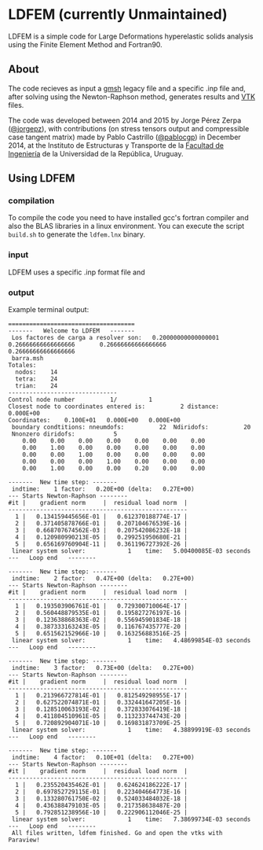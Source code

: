 # LDFEM (currently Unmaintained)

LDFEM is a simple code for Large Deformations hyperelastic solids analysis using the Finite Element Method and Fortran90.

## About

The code recieves as input a [gmsh](https://gmsh.info/#Download) legacy file and a specific .inp file and, after solving using the Newton-Raphson method, generates results and [VTK](https://vtk.org/) files.

The code was developed between 2014 and 2015 by Jorge Pérez Zerpa ([@jorgepz](https://github.com/jorgepz)), with contributions (on stress tensors output and compressible case tangent matrix) made by Pablo Castrillo ([@pablocgp](https://github.com/pablocgp)) in December 2014, at the Instituto de Estructuras y Transporte de la [Facultad de Ingeniería](https://www.fing.edu.uy/) de la Universidad de la República, Uruguay.

## Using LDFEM

### compilation

To compile the code you need to have installed gcc's fortran compiler and also the BLAS libraries in a linux environment. You can execute the script `build.sh` to generate the `ldfem.lnx` binary.

### input
LDFEM uses a specific .inp format file and

### output

Example terminal output:

```
====================================
-------   Welcome to LDFEM   -------
 Los factores de carga a resolver son:   0.20000000000000001       0.26666666666666666       0.26666666666666666       0.26666666666666666     
 barra.msh           
Totales:
  nodos:    14
  tetra:    24
  trian:    24
-------------------------------
Control node number          1/         1
Closest node to coordinates entered is:          2 distance:    0.000E+00
Coordinates:    0.100E+01   0.000E+00   0.000E+00
 boundary condtitions: nneumdofs:          22  Ndiridofs:          20
 Nnonzero diridofs:           5
    0.00    0.00    0.00    0.00    0.00    0.00    0.00
    0.00    1.00    0.00    0.00    0.00    0.00    0.00
    0.00    0.00    1.00    0.00    0.00    0.00    0.00
    0.00    0.00    0.00    1.00    0.00    0.00    0.00
    0.00    1.00    0.00    0.00    0.20    0.00    0.00

-------  New time step: -------
 indtime:    1 factor:   0.20E+00 (delta:   0.27E+00)
--- Starts Newton-Raphson -------- 
#it |    gradient norm     |  residual load norm  |
---------------------------------------------------
  1 |   0.134159445656E-01 |   0.612370188774E-17 | 
  2 |   0.371405878766E-01 |   0.207104676539E-16 | 
  3 |   0.668707674562E-03 |   0.207542086232E-18 | 
  4 |   0.120980990213E-05 |   0.299251950680E-21 | 
  5 |   0.656169760904E-11 |   0.361196727392E-26 | 
 linear system solver:            1    time:   5.00400085E-03 seconds
---   Loop end   --------

-------  New time step: -------
 indtime:    2 factor:   0.47E+00 (delta:   0.27E+00)
--- Starts Newton-Raphson -------- 
#it |    gradient norm     |  residual load norm  |
---------------------------------------------------
  1 |   0.193503906761E-01 |   0.729300710064E-17 | 
  2 |   0.560448879535E-01 |   0.195827276197E-16 | 
  3 |   0.123638868363E-02 |   0.556945901834E-18 | 
  4 |   0.387333163243E-05 |   0.116767435777E-20 | 
  5 |   0.651562152966E-10 |   0.163256883516E-25 | 
 linear system solver:            1    time:   4.48699854E-03 seconds
---   Loop end   --------

-------  New time step: -------
 indtime:    3 factor:   0.73E+00 (delta:   0.27E+00)
--- Starts Newton-Raphson -------- 
#it |    gradient norm     |  residual load norm  |
---------------------------------------------------
  1 |   0.213966727814E-01 |   0.812549298955E-17 | 
  2 |   0.627522074871E-01 |   0.332441647205E-16 | 
  3 |   0.128510063193E-02 |   0.372833076419E-18 | 
  4 |   0.411804510961E-05 |   0.113233744743E-20 | 
  5 |   0.720892904071E-10 |   0.169831873709E-25 | 
 linear system solver:            1    time:   4.38899919E-03 seconds
---   Loop end   --------

-------  New time step: -------
 indtime:    4 factor:   0.10E+01 (delta:   0.27E+00)
--- Starts Newton-Raphson -------- 
#it |    gradient norm     |  residual load norm  |
---------------------------------------------------
  1 |   0.235520435462E-01 |   0.624624186222E-17 | 
  2 |   0.697852729115E-01 |   0.223404664773E-16 | 
  3 |   0.133280761750E-02 |   0.524033484032E-18 | 
  4 |   0.436388479103E-05 |   0.217358638487E-20 | 
  5 |   0.792851238956E-10 |   0.222906112046E-25 | 
 linear system solver:            1    time:   7.38699734E-03 seconds
---   Loop end   --------
 All files written, ldfem finished. Go and open the vtks with Paraview!
```



